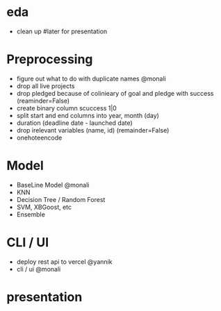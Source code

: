 # eda
- clean up #later for presentation

# Preprocessing
- figure out what to do with duplicate names @monali
- drop all live projects 
- drop pledged because of colinieary of goal and pledge with success (reaminder=False)
- create binary column scuccess  1|0
- split start and end columns into year, month (day)
- duration (deadline date - launched date)
- drop irelevant variables (name, id) (remainder=False)
- onehoteencode 


# Model
- BaseLine Model @monali
- KNN
- Decision Tree / Random Forest 
- SVM, XBGoost, etc
- Ensemble


# CLI / UI 
- deploy rest api to vercel @yannik
- cli / ui @monali

# presentation
